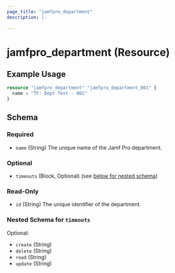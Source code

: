 ```yaml
---
page_title: "jamfpro_department"
description: |-
  
---
```


# jamfpro_department (Resource)


## Example Usage
```terraform
resource "jamfpro_department" "jamfpro_department_001" {
  name = "TF: Dept Test - 001"
}
```

<!-- schema generated by tfplugindocs -->
## Schema

### Required

- `name` (String) The unique name of the Jamf Pro department.

### Optional

- `timeouts` (Block, Optional) (see [below for nested schema](#nestedblock--timeouts))

### Read-Only

- `id` (String) The unique identifier of the department.

<a id="nestedblock--timeouts"></a>
### Nested Schema for `timeouts`

Optional:

- `create` (String)
- `delete` (String)
- `read` (String)
- `update` (String)
